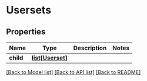 # Usersets


## Properties
Name | Type | Description | Notes
------------ | ------------- | ------------- | -------------
**child** | [**list[Userset]**](Userset.md) |  | 

[[Back to Model list]](../README.md#documentation-for-models) [[Back to API list]](../README.md#documentation-for-api-endpoints) [[Back to README]](../README.md)


